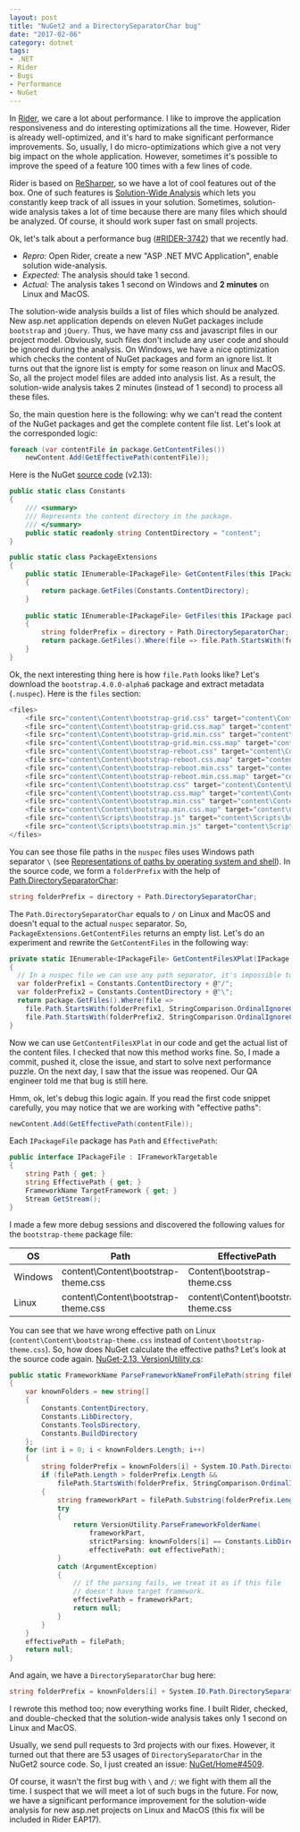 ```yaml
---
layout: post
title: "NuGet2 and a DirectorySeparatorChar bug"
date: "2017-02-06"
category: dotnet
tags:
- .NET
- Rider
- Bugs
- Performance
- NuGet
---
```


In [Rider](https://www.jetbrains.com/rider/), we care a lot about performance.
I like to improve the application responsiveness and do interesting optimizations all the time.
However, Rider is already well-optimized, and it's hard to make significant performance improvements.
So, usually, I do micro-optimizations which give a not very big impact on the whole application.
However, sometimes it's possible to improve the speed of a feature 100 times with a few lines of code.

Rider is based on [ReSharper](https://www.jetbrains.com/resharper/), so we have a lot of cool features out of the box.
One of such features is [Solution-Wide Analysis](https://www.jetbrains.com/help/resharper/2016.3/Code_Analysis__Solution-Wide_Analysis.html)
  which lets you constantly keep track of all issues in your solution.
Sometimes, solution-wide analysis takes a lot of time because there are many files which should be analyzed.
Of course, it should work super fast on small projects.

Ok, let's talk about a performance bug ([#RIDER-3742](https://youtrack.jetbrains.com/issue/RIDER-3742)) that we recently had.
* *Repro:* Open Rider, create a new "ASP .NET MVC Application", enable solution wide-analysis.
* *Expected:* The analysis should take 1 second.
* *Actual:* The analysis takes 1 second on Windows and **2 minutes** on Linux and MacOS.

<!--more-->

The solution-wide analysis builds a list of files which should be analyzed.
New asp.net application depends on eleven NuGet packages include `bootstrap` and `jQuery`.
Thus, we have many css and javascript files in our project model.
Obviously, such files don't include any user code and should be ignored during the analysis.
On Windows, we have a nice optimization which checks the content of NuGet packages and form an ignore list.
It turns out that the ignore list is empty for some reason on linux and MacOS.
So, all the project model files are added into analysis list.
As a result, the solution-wide analysis takes 2 minutes (instead of 1 second) to process all these files.

So, the main question here is the following: why we can't read the content of the NuGet packages and get the complete content file list.
Let's look at the corresponded logic:

```cs
foreach (var contentFile in package.GetContentFiles())
    newContent.Add(GetEffectivePath(contentFile));
```

Here is the NuGet [source code](https://github.com/NuGet/NuGet2/blob/2.13/src/Core/Extensions/PackageExtensions.cs#L64) (v2.13):
```cs
public static class Constants
{
    /// <summary>
    /// Represents the content directory in the package.
    /// </summary>
    public static readonly string ContentDirectory = "content";
}

public static class PackageExtensions
{
    public static IEnumerable<IPackageFile> GetContentFiles(this IPackage package)
    {
        return package.GetFiles(Constants.ContentDirectory);
    }
    
    public static IEnumerable<IPackageFile> GetFiles(this IPackage package, string directory)
    {
        string folderPrefix = directory + Path.DirectorySeparatorChar;
        return package.GetFiles().Where(file => file.Path.StartsWith(folderPrefix, StringComparison.OrdinalIgnoreCase));
    }  
}
```

Ok, the next interesting thing here is how `file.Path` looks like?
Let's download the `bootstrap.4.0.0-alpha6` package and extract metadata (`.nuspec`).
Here is the `files` section:

```cs
<files>
    <file src="content\Content\bootstrap-grid.css" target="content\Content\bootstrap-grid.css" />
    <file src="content\Content\bootstrap-grid.css.map" target="content\Content\bootstrap-grid.css.map" />
    <file src="content\Content\bootstrap-grid.min.css" target="content\Content\bootstrap-grid.min.css" />
    <file src="content\Content\bootstrap-grid.min.css.map" target="content\Content\bootstrap-grid.min.css.map" />
    <file src="content\Content\bootstrap-reboot.css" target="content\Content\bootstrap-reboot.css" />
    <file src="content\Content\bootstrap-reboot.css.map" target="content\Content\bootstrap-reboot.css.map" />
    <file src="content\Content\bootstrap-reboot.min.css" target="content\Content\bootstrap-reboot.min.css" />
    <file src="content\Content\bootstrap-reboot.min.css.map" target="content\Content\bootstrap-reboot.min.css.map" />
    <file src="content\Content\bootstrap.css" target="content\Content\bootstrap.css" />
    <file src="content\Content\bootstrap.css.map" target="content\Content\bootstrap.css.map" />
    <file src="content\Content\bootstrap.min.css" target="content\Content\bootstrap.min.css" />
    <file src="content\Content\bootstrap.min.css.map" target="content\Content\bootstrap.min.css.map" />
    <file src="content\Scripts\bootstrap.js" target="content\Scripts\bootstrap.js" />
    <file src="content\Scripts\bootstrap.min.js" target="content\Scripts\bootstrap.min.js" />
</files>
```

You can see those file paths in the `nuspec` files uses Windows path separator `\`
  (see [Representations of paths by operating system and shell](https://en.wikipedia.org/wiki/Path_(computing)#Representations_of_paths_by_operating_system_and_shell)).
In the source code, we form a `folderPrefix` with the help of
  [Path.DirectorySeparatorChar](https://msdn.microsoft.com/en-us/library/system.io.path.directoryseparatorchar(v=vs.110).aspx):
```cs
string folderPrefix = directory + Path.DirectorySeparatorChar;
```

The `Path.DirectorySeparatorChar` equals to `/` on Linux and MacOS and doesn't equal to the actual `nuspec` separator.
So, `PackageExtensions.GetContentFiles` returns an empty list.
Let's do an experiment and rewrite the `GetContentFiles` in the following way:
```cs
private static IEnumerable<IPackageFile> GetContentFilesXPlat(IPackage package)
{
  // In a nuspec file we can use any path separator, it's impossible to say which one is used in advance.
  var folderPrefix1 = Constants.ContentDirectory + @"/";
  var folderPrefix2 = Constants.ContentDirectory + @"\";
  return package.GetFiles().Where(file =>
    file.Path.StartsWith(folderPrefix1, StringComparison.OrdinalIgnoreCase) ||
    file.Path.StartsWith(folderPrefix2, StringComparison.OrdinalIgnoreCase));
}
```

Now we can use `GetContentFilesXPlat` in our code and get the actual list of the content files.
I checked that now this method works fine.
So, I made a commit, pushed it, close the issue, and start to solve next performance puzzle.
On the next day, I saw that the issue was reopened.
Our QA engineer told me that bug is still here.

Hmm, ok, let's debug this logic again.
If you read the first code snippet carefully, you may notice that we are working with "effective paths":
```cs
newContent.Add(GetEffectivePath(contentFile));
```

Each `IPackageFile` package has `Path` and `EffectivePath`:
```cs
public interface IPackageFile : IFrameworkTargetable
{
    string Path { get; }
    string EffectivePath { get; }
    FrameworkName TargetFramework { get; }
    Stream GetStream();
}

```

I made a few more debug sessions and discovered the following values for the `bootstrap-theme` package file:

| OS      | Path                                | EffectivePath                       |
|-------- |------------------------------------ |------------------------------------ |
| Windows | content\Content\bootstrap-theme.css | Content\bootstrap-theme.css         |
| Linux   | content\Content\bootstrap-theme.css | content\Content\bootstrap-theme.css |

You can see that we have wrong effective path on Linux (`content\Content\bootstrap-theme.css` instead of `Content\bootstrap-theme.css`).
So, how does NuGet calculate the effective paths? Let's look at the source code again.
[NuGet-2.13, VersionUtility.cs](https://github.com/NuGet/NuGet2/blob/2.13/src/Core/Utility/VersionUtility.cs#L773):
```cs
public static FrameworkName ParseFrameworkNameFromFilePath(string filePath, out string effectivePath)
{
    var knownFolders = new string[]
    {
        Constants.ContentDirectory,
        Constants.LibDirectory,
        Constants.ToolsDirectory,
        Constants.BuildDirectory
    };
    for (int i = 0; i < knownFolders.Length; i++)
    {
        string folderPrefix = knownFolders[i] + System.IO.Path.DirectorySeparatorChar;
        if (filePath.Length > folderPrefix.Length &&
            filePath.StartsWith(folderPrefix, StringComparison.OrdinalIgnoreCase))
        {
            string frameworkPart = filePath.Substring(folderPrefix.Length);
            try
            {
                return VersionUtility.ParseFrameworkFolderName(
                    frameworkPart,
                    strictParsing: knownFolders[i] == Constants.LibDirectory,
                    effectivePath: out effectivePath);
            }
            catch (ArgumentException)
            {
                // if the parsing fails, we treat it as if this file
                // doesn't have target framework.
                effectivePath = frameworkPart;
                return null;
            }
        }
    }
    effectivePath = filePath;
    return null;
}
```

And again, we have a `DirectorySeparatorChar` bug here:
```cs
string folderPrefix = knownFolders[i] + System.IO.Path.DirectorySeparatorChar;
```
I rewrote this method too; now everything works fine.
I built Rider, checked, and double-checked that the solution-wide analysis takes only 1 second on Linux and MacOS.

Usually, we send pull requests to 3rd projects with our fixes.
However, it turned out that there are 53 usages of `DirectorySeparatorChar` in the NuGet2 source code.
So, I just created an issue: [NuGet/Home#4509](https://github.com/NuGet/Home/issues/4509).

Of course, it wasn't the first bug with `\` and `/`: we fight with them all the time.
I suspect that we will meet a lot of such bugs in the future.
For now, we have a significant performance improvement for the solution-wide analysis for new asp.net projects on Linux and MacOS
  (this fix will be included in Rider EAP17).